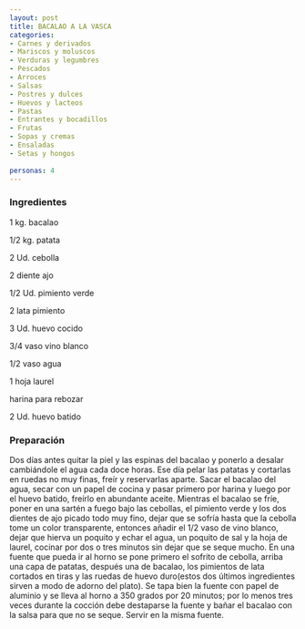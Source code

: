 ```yaml
---
layout: post
title: BACALAO A LA VASCA
categories:
- Carnes y derivados
- Mariscos y moluscos
- Verduras y legumbres
- Pescados
- Arroces
- Salsas
- Postres y dulces
- Huevos y lacteos
- Pastas
- Entrantes y bocadillos
- Frutas
- Sopas y cremas
- Ensaladas
- Setas y hongos
 
personas: 4 
---
```

<h3>Ingredientes</h3>
1 kg. bacalao

1/2 kg. patata

2 Ud. cebolla

2 diente ajo

1/2 Ud. pimiento verde

2 lata pimiento

3 Ud. huevo cocido

3/4 vaso vino blanco

1/2 vaso agua

1 hoja laurel

harina para rebozar

2 Ud. huevo batido

<h3>Preparación</h3>
Dos días antes quitar la piel y las espinas del bacalao y ponerlo a desalar cambiándole el agua cada doce horas. Ese día pelar las patatas y cortarlas en ruedas no muy finas, freír y reservarlas aparte. Sacar el bacalao del agua, secar con un papel de cocina y pasar primero por harina y luego por el huevo batido, freírlo en abundante aceite. Mientras el bacalao se fríe, poner en una sartén a fuego bajo las cebollas, el pimiento verde y los dos dientes de ajo picado todo muy fino, dejar que se sofría hasta que la cebolla tome un color transparente, entonces añadir el 1/2 vaso de vino blanco, dejar que hierva un poquito y echar el agua, un poquito de sal y la hoja de laurel, cocinar por dos o tres minutos sin dejar que se seque mucho. En una fuente que pueda ir al horno se pone primero el sofrito de cebolla, arriba una capa de patatas, después una de bacalao, los pimientos de lata cortados en tiras y las ruedas de huevo duro(estos dos últimos ingredientes sirven a modo de adorno del plato). Se tapa bien la fuente con papel de aluminio y se lleva al horno a 350 grados por 20 minutos; por lo menos tres veces durante la cocción debe destaparse la fuente y bañar el bacalao con la salsa para que no se seque. Servir en la misma fuente.

